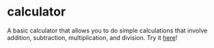 # calculator
A basic calculator that allows you to do simple calculations that involve addition, subtraction, multiplication, and division.
Try it [here](https://alexruu.github.io/calculator/)!
